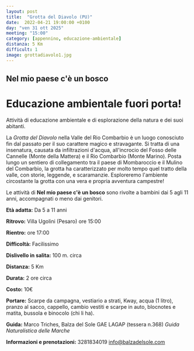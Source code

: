 ```yaml
---
layout: post
title:  "Grotta del Diavolo (PU)"
date:  2022-04-21 19:00:00 +0100
day: "ven 31 ott 2025"
meeting: "15:00"
category: [appennino, educazione-ambientale]
distanza: 5 Km
difficult: 1
image: grottadiavolo1.jpg
---
```


## Nel mio paese c'è un bosco

# Educazione ambientale fuori porta! 

Attività di educazione ambientale e di esplorazione della natura e dei suoi abitanti.

La *Grotta del Diavolo* nella Valle del Rio Combarbio è un luogo conosciuto fin dal passato per il suo carattere magico e stravagante. Si tratta di una insenatura, causata da infiltrazioni d'acqua, all'incrocio del Fosso delle Cannelle (Monte della Mattera) e il Rio Combarbio (Monte Marino).
Posta lungo un sentiero di collegamento tra il paese di Mombaroccio e il Mulino del Combarbio, la grotta ha caratterizzato per molto tempo quel tratto della valle, con storie, leggende, e scaramanzie.
Esploreremo l'ambiente circostante la grotta con una vera e propria avventura campestre!

Le attività di **Nel mio paese c'è un bosco** sono rivolte a bambini dai 5 agli 11 anni, accompagnati o meno dai genitori.

**Età adatta:** Da 5 a 11 anni 

**Ritrovo:** Villa Ugolini (Pesaro) ore 15:00 

**Rientro:** ore 17:00

**Difficoltà:** Facilissimo 

**Dislivello in salita:**  100 m. circa

**Distanza:** 5 Km

**Durata:** 2 ore circa

**Costo:** 10€ 

**Portare:** Scarpe da campagna, vestiario a strati, Kway, acqua (1 litro), pranzo al sacco, cappello, cambio vestiti e scarpe in auto, blocnotes e matita, bussola e binocolo (chi li ha). 

**Guida:** Marco Triches, Balza del Sole GAE LAGAP (tessera n.368)
*Guida Naturalistica delle Marche*

**Informazioni e prenotazioni:** 3281834019 info@balzadelsole.com
